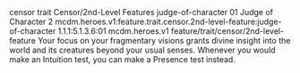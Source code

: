 <ability>
  <metadata>
    <class>censor</class>
    <feature_type>trait</feature_type>
    <file_dpath>Censor/2nd-Level Features</file_dpath>
    <item_id>judge-of-character</item_id>
    <item_index>01</item_index>
    <item_name>Judge of Character</item_name>
    <level>2</level>
    <scc>mcdm.heroes.v1:feature.trait.censor.2nd-level-feature:judge-of-character</scc>
    <scdc>1.1.1:5.1.3.6:01</scdc>
    <source>mcdm.heroes.v1</source>
    <type>feature/trait/censor/2nd-level-feature</type>
  </metadata>
  <effects>
    <effect type="mundane">Your focus on your fragmentary visions grants divine insight into the world and its creatures beyond your usual senses. Whenever you would make an Intuition test, you can make a Presence test instead.</effect>
  </effects>
</ability>
